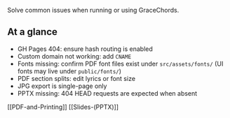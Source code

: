 Solve common issues when running or using GraceChords.

## At a glance
- GH Pages 404: ensure hash routing is enabled
- Custom domain not working: add `CNAME`
- Fonts missing: confirm PDF font files exist under `src/assets/fonts/` (UI fonts may live under `public/fonts/`)
- PDF section splits: edit lyrics or font size
- JPG export is single-page only
- PPTX missing: 404 HEAD requests are expected when absent

[[PDF-and-Printing]] [[Slides-(PPTX)]]
